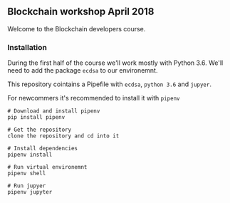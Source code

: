 ## Blockchain workshop April 2018
Welcome to the Blockchain developers course.

### Installation
During the first half of the course we'll work mostly with Python 3.6.
We'll need to add the package `ecdsa` to our environemnt.

This repository cointains a Pipefile with `ecdsa`, `python 3.6` and `jupyer`.

For newcommers it's recommended to install it with `pipenv`

```
# Download and install pipenv
pip install pipenv

# Get the repository
clone the repository and cd into it

# Install dependencies 
pipenv install

# Run virtual environemnt
pipenv shell

# Run jupyer
pipenv jupyter
```